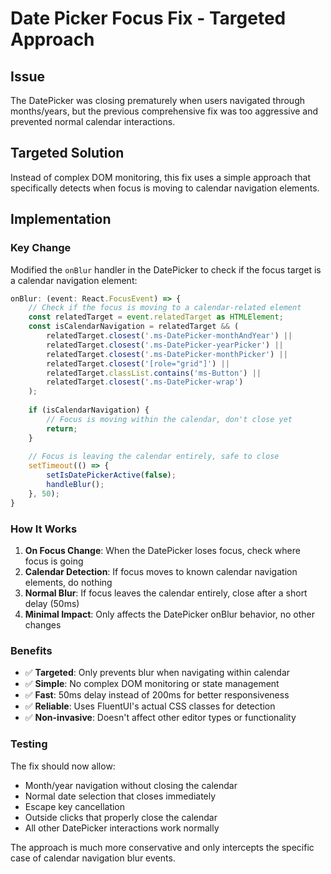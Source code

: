 # Date Picker Focus Fix - Targeted Approach

## Issue
The DatePicker was closing prematurely when users navigated through months/years, but the previous comprehensive fix was too aggressive and prevented normal calendar interactions.

## Targeted Solution
Instead of complex DOM monitoring, this fix uses a simple approach that specifically detects when focus is moving to calendar navigation elements.

## Implementation

### Key Change
Modified the `onBlur` handler in the DatePicker to check if the focus target is a calendar navigation element:

```typescript
onBlur: (event: React.FocusEvent) => {
    // Check if the focus is moving to a calendar-related element
    const relatedTarget = event.relatedTarget as HTMLElement;
    const isCalendarNavigation = relatedTarget && (
        relatedTarget.closest('.ms-DatePicker-monthAndYear') ||
        relatedTarget.closest('.ms-DatePicker-yearPicker') ||
        relatedTarget.closest('.ms-DatePicker-monthPicker') ||
        relatedTarget.closest('[role="grid"]') ||
        relatedTarget.classList.contains('ms-Button') ||
        relatedTarget.closest('.ms-DatePicker-wrap')
    );
    
    if (isCalendarNavigation) {
        // Focus is moving within the calendar, don't close yet
        return;
    }
    
    // Focus is leaving the calendar entirely, safe to close
    setTimeout(() => {
        setIsDatePickerActive(false);
        handleBlur();
    }, 50);
}
```

### How It Works
1. **On Focus Change**: When the DatePicker loses focus, check where focus is going
2. **Calendar Detection**: If focus moves to known calendar navigation elements, do nothing
3. **Normal Blur**: If focus leaves the calendar entirely, close after a short delay (50ms)
4. **Minimal Impact**: Only affects the DatePicker onBlur behavior, no other changes

### Benefits
- ✅ **Targeted**: Only prevents blur when navigating within calendar
- ✅ **Simple**: No complex DOM monitoring or state management
- ✅ **Fast**: 50ms delay instead of 200ms for better responsiveness
- ✅ **Reliable**: Uses FluentUI's actual CSS classes for detection
- ✅ **Non-invasive**: Doesn't affect other editor types or functionality

### Testing
The fix should now allow:
- Month/year navigation without closing the calendar
- Normal date selection that closes immediately
- Escape key cancellation
- Outside clicks that properly close the calendar
- All other DatePicker interactions work normally

The approach is much more conservative and only intercepts the specific case of calendar navigation blur events.